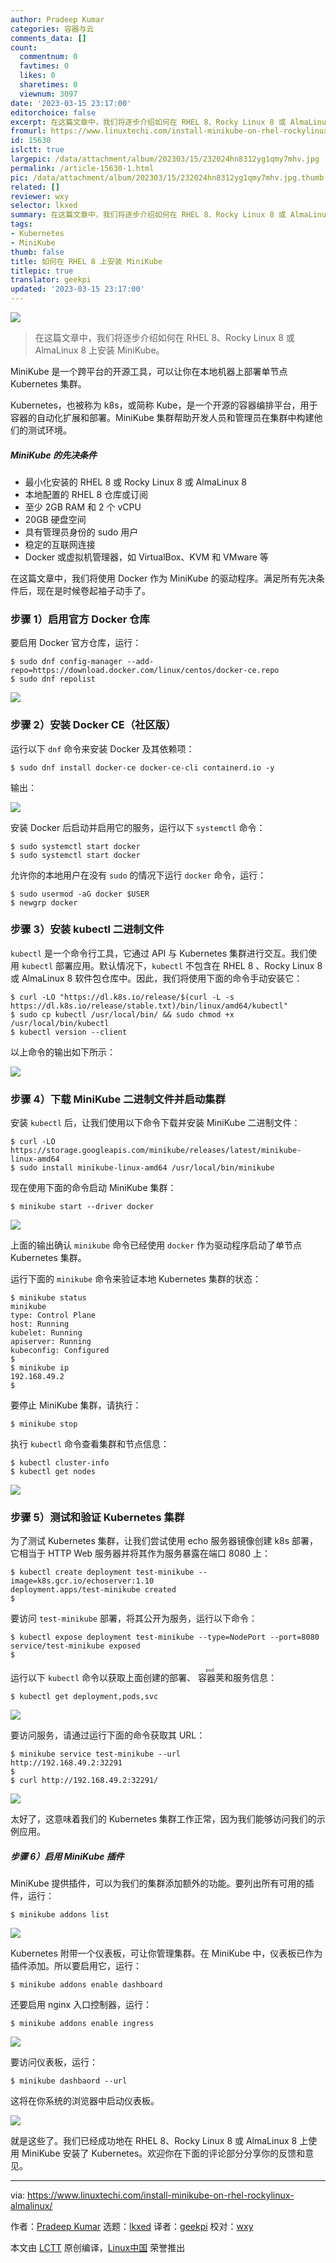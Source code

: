 ```yaml
---
author: Pradeep Kumar
categories: 容器与云
comments_data: []
count:
  commentnum: 0
  favtimes: 0
  likes: 0
  sharetimes: 0
  viewnum: 3097
date: '2023-03-15 23:17:00'
editorchoice: false
excerpt: 在这篇文章中，我们将逐步介绍如何在 RHEL 8、Rocky Linux 8 或 AlmaLinux 8 上安装 MiniKube。
fromurl: https://www.linuxtechi.com/install-minikube-on-rhel-rockylinux-almalinux/
id: 15630
islctt: true
largepic: /data/attachment/album/202303/15/232024hn8312yg1qmy7mhv.jpg
permalink: /article-15630-1.html
pic: /data/attachment/album/202303/15/232024hn8312yg1qmy7mhv.jpg.thumb.jpg
related: []
reviewer: wxy
selector: lkxed
summary: 在这篇文章中，我们将逐步介绍如何在 RHEL 8、Rocky Linux 8 或 AlmaLinux 8 上安装 MiniKube。
tags:
- Kubernetes
- MiniKube
thumb: false
title: 如何在 RHEL 8 上安装 MiniKube
titlepic: true
translator: geekpi
updated: '2023-03-15 23:17:00'
---
```


![](/data/attachment/album/202303/15/232024hn8312yg1qmy7mhv.jpg)



> 
> 在这篇文章中，我们将逐步介绍如何在 RHEL 8、Rocky Linux 8 或 AlmaLinux 8 上安装 MiniKube。
> 
> 
> 


MiniKube 是一个跨平台的开源工具，可以让你在本地机器上部署单节点 Kubernetes 集群。


Kubernetes，也被称为 k8s，或简称 Kube，是一个开源的容器编排平台，用于容器的自动化扩展和部署。MiniKube 集群帮助开发人员和管理员在集群中构建他们的测试环境。


##### MiniKube 的先决条件


* 最小化安装的 RHEL 8 或 Rocky Linux 8 或 AlmaLinux 8
* 本地配置的 RHEL 8 仓库或订阅
* 至少 2GB RAM 和 2 个 vCPU
* 20GB 硬盘空间
* 具有管理员身份的 sudo 用户
* 稳定的互联网连接
* Docker 或虚拟机管理器，如 VirtualBox、KVM 和 VMware 等


在这篇文章中，我们将使用 Docker 作为 MiniKube 的驱动程序。满足所有先决条件后，现在是时候卷起袖子动手了。


### 步骤 1）启用官方 Docker 仓库


要启用 Docker 官方仓库，运行：



```
$ sudo dnf config-manager --add-repo=https://download.docker.com/linux/centos/docker-ce.repo
$ sudo dnf repolist

```

![](/data/attachment/album/202303/15/232419vx2ll5i8x0tzsz0z.jpg)


### 步骤 2）安装 Docker CE（社区版）


运行以下 `dnf` 命令来安装 Docker 及其依赖项：



```
$ sudo dnf install docker-ce docker-ce-cli containerd.io -y

```

输出：


![](/data/attachment/album/202303/15/232430xmxvyml7ry3rahhr.jpg)


安装 Docker 后启动并启用它的服务，运行以下 `systemctl` 命令：



```
$ sudo systemctl start docker
$ sudo systemctl start docker

```

允许你的本地用户在没有 `sudo` 的情况下运行 `docker` 命令，运行：



```
$ sudo usermod -aG docker $USER
$ newgrp docker

```

### 步骤 3）安装 kubectl 二进制文件


`kubectl` 是一个命令行工具，它通过 API 与 Kubernetes 集群进行交互。我们使用 `kubectl` 部署应用。默认情况下，`kubectl` 不包含在 RHEL 8 、Rocky Linux 8 或 AlmaLinux 8 软件包仓库中。因此，我们将使用下面的命令手动安装它：



```
$ curl -LO "https://dl.k8s.io/release/$(curl -L -s https://dl.k8s.io/release/stable.txt)/bin/linux/amd64/kubectl"
$ sudo cp kubectl /usr/local/bin/ && sudo chmod +x /usr/local/bin/kubectl
$ kubectl version --client

```

以上命令的输出如下所示：


![](/data/attachment/album/202303/15/232447ea862rhda129289s.jpg)


### 步骤 4）下载 MiniKube 二进制文件并启动集群


安装 `kubectl` 后，让我们使用以下命令下载并安装 MiniKube 二进制文件：



```
$ curl -LO https://storage.googleapis.com/minikube/releases/latest/minikube-linux-amd64
$ sudo install minikube-linux-amd64 /usr/local/bin/minikube

```

现在使用下面的命令启动 MiniKube 集群：



```
$ minikube start --driver docker

```

![](/data/attachment/album/202303/15/232457sc1x1ec2h7uxx21s.jpg)


上面的输出确认 `minikube` 命令已经使用 `docker` 作为驱动程序启动了单节点 Kubernetes 集群。


运行下面的 `minikube` 命令来验证本地 Kubernetes 集群的状态：



```
$ minikube status
minikube
type: Control Plane
host: Running
kubelet: Running
apiserver: Running
kubeconfig: Configured
$
$ minikube ip
192.168.49.2
$

```

要停止 MiniKube 集群，请执行：



```
$ minikube stop

```

执行 `kubectl` 命令查看集群和节点信息：



```
$ kubectl cluster-info
$ kubectl get nodes

```

![](/data/attachment/album/202303/15/232510gqn80cn1tzn0cqd8.jpg)


### 步骤 5）测试和验证 Kubernetes 集群


为了测试 Kubernetes 集群，让我们尝试使用 echo 服务器镜像创建 k8s 部署，它相当于 HTTP Web 服务器并将其作为服务暴露在端口 8080 上：



```
$ kubectl create deployment test-minikube --image=k8s.gcr.io/echoserver:1.10
deployment.apps/test-minikube created
$

```

要访问 `test-minikube` 部署，将其公开为服务，运行以下命令：



```
$ kubectl expose deployment test-minikube --type=NodePort --port=8080
service/test-minikube exposed
$

```

运行以下 `kubectl` 命令以获取上面创建的部署、<ruby> 容器荚 <rt>  pod </rt></ruby> 和服务信息：



```
$ kubectl get deployment,pods,svc

```

![](/data/attachment/album/202303/15/232522uajvjj1d99i9iz40.jpg)


要访问服务，请通过运行下面的命令获取其 URL：



```
$ minikube service test-minikube --url
http://192.168.49.2:32291
$
$ curl http://192.168.49.2:32291/

```

![](/data/attachment/album/202303/15/232538eyydhncl9d2dlzow.jpg)


太好了，这意味着我们的 Kubernetes 集群工作正常，因为我们能够访问我们的示例应用。


##### 步骤 6）启用 MiniKube 插件


MiniKube 提供插件，可以为我们的集群添加额外的功能。要列出所有可用的插件，运行：



```
$ minikube addons list

```

![](/data/attachment/album/202303/15/232548p7vehvrn0nbrr1cq.jpg)


Kubernetes 附带一个仪表板，可让你管理集群。在 MiniKube 中，仪表板已作为插件添加。所以要启用它，运行：



```
$ minikube addons enable dashboard

```

还要启用 nginx 入口控制器，运行：



```
$ minikube addons enable ingress

```

![](/data/attachment/album/202303/15/232557nkekrbbi91pdqffb.jpg)


要访问仪表板，运行：



```
$ minikube dashbaord --url

```

这将在你系统的浏览器中启动仪表板。


![](/data/attachment/album/202303/15/232038x2a3y94vmmm4j82m.png)


就是这些了。我们已经成功地在 RHEL 8、Rocky Linux 8 或 AlmaLinux 8 上使用 MiniKube 安装了 Kubernetes。欢迎你在下面的评论部分分享你的反馈和意见。




---


via: <https://www.linuxtechi.com/install-minikube-on-rhel-rockylinux-almalinux/>


作者：[Pradeep Kumar](https://www.linuxtechi.com/author/pradeep/) 选题：[lkxed](https://github.com/lkxed/) 译者：[geekpi](https://github.com/geekpi) 校对：[wxy](https://github.com/wxy)


本文由 [LCTT](https://github.com/LCTT/TranslateProject) 原创编译，[Linux中国](https://linux.cn/) 荣誉推出